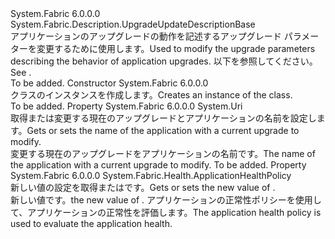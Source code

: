 <Type Name="ApplicationUpgradeUpdateDescription" FullName="System.Fabric.Description.ApplicationUpgradeUpdateDescription">
  <TypeSignature Language="C#" Value="public sealed class ApplicationUpgradeUpdateDescription : System.Fabric.Description.UpgradeUpdateDescriptionBase" />
  <TypeSignature Language="ILAsm" Value=".class public auto ansi sealed beforefieldinit ApplicationUpgradeUpdateDescription extends System.Fabric.Description.UpgradeUpdateDescriptionBase" />
  <TypeSignature Language="DocId" Value="T:System.Fabric.Description.ApplicationUpgradeUpdateDescription" />
  <TypeSignature Language="VB.NET" Value="Public NotInheritable Class ApplicationUpgradeUpdateDescription&#xA;Inherits UpgradeUpdateDescriptionBase" />
  <TypeSignature Language="F#" Value="type ApplicationUpgradeUpdateDescription = class&#xA;    inherit UpgradeUpdateDescriptionBase" />
  <AssemblyInfo>
    <AssemblyName>System.Fabric</AssemblyName>
    <AssemblyVersion>6.0.0.0</AssemblyVersion>
  </AssemblyInfo>
  <Base>
    <BaseTypeName>System.Fabric.Description.UpgradeUpdateDescriptionBase</BaseTypeName>
  </Base>
  <Interfaces />
  <Docs>
    <summary>
      <para><span data-ttu-id="7e0f5-101">アプリケーションのアップグレードの動作を記述するアップグレード パラメーターを変更するために使用します。</span><span class="sxs-lookup"><span data-stu-id="7e0f5-101">Used to modify the upgrade parameters describing the behavior of application upgrades.</span></span> <span data-ttu-id="7e0f5-102">以下を参照してください。<see cref="M:System.Fabric.FabricClient.ApplicationManagementClient.UpdateApplicationUpgradeAsync(System.Fabric.Description.ApplicationUpgradeUpdateDescription)" /></span><span class="sxs-lookup"><span data-stu-id="7e0f5-102">See <see cref="M:System.Fabric.FabricClient.ApplicationManagementClient.UpdateApplicationUpgradeAsync(System.Fabric.Description.ApplicationUpgradeUpdateDescription)" />.</span></span></para>
    </summary>
    <remarks>To be added.</remarks>
  </Docs>
  <Members>
    <Member MemberName=".ctor">
      <MemberSignature Language="C#" Value="public ApplicationUpgradeUpdateDescription ();" />
      <MemberSignature Language="ILAsm" Value=".method public hidebysig specialname rtspecialname instance void .ctor() cil managed" />
      <MemberSignature Language="DocId" Value="M:System.Fabric.Description.ApplicationUpgradeUpdateDescription.#ctor" />
      <MemberSignature Language="VB.NET" Value="Public Sub New ()" />
      <MemberType>Constructor</MemberType>
      <AssemblyInfo>
        <AssemblyName>System.Fabric</AssemblyName>
        <AssemblyVersion>6.0.0.0</AssemblyVersion>
      </AssemblyInfo>
      <Parameters />
      <Docs>
        <summary>
          <para><span data-ttu-id="7e0f5-103"><see cref="T:System.Fabric.Description.ApplicationUpgradeUpdateDescription" /> クラスのインスタンスを作成します。</span><span class="sxs-lookup"><span data-stu-id="7e0f5-103">Creates an instance of the <see cref="T:System.Fabric.Description.ApplicationUpgradeUpdateDescription" /> class.</span></span></para>
        </summary>
        <remarks>To be added.</remarks>
      </Docs>
    </Member>
    <Member MemberName="ApplicationName">
      <MemberSignature Language="C#" Value="public Uri ApplicationName { get; set; }" />
      <MemberSignature Language="ILAsm" Value=".property instance class System.Uri ApplicationName" />
      <MemberSignature Language="DocId" Value="P:System.Fabric.Description.ApplicationUpgradeUpdateDescription.ApplicationName" />
      <MemberSignature Language="VB.NET" Value="Public Property ApplicationName As Uri" />
      <MemberSignature Language="F#" Value="member this.ApplicationName : Uri with get, set" Usage="System.Fabric.Description.ApplicationUpgradeUpdateDescription.ApplicationName" />
      <MemberType>Property</MemberType>
      <AssemblyInfo>
        <AssemblyName>System.Fabric</AssemblyName>
        <AssemblyVersion>6.0.0.0</AssemblyVersion>
      </AssemblyInfo>
      <ReturnValue>
        <ReturnType>System.Uri</ReturnType>
      </ReturnValue>
      <Docs>
        <summary>
          <para><span data-ttu-id="7e0f5-104">取得または変更する現在のアップグレードとアプリケーションの名前を設定します。</span><span class="sxs-lookup"><span data-stu-id="7e0f5-104">Gets or sets the name of the application with a current upgrade to modify.</span></span></para>
        </summary>
        <value>
          <para><span data-ttu-id="7e0f5-105">変更する現在のアップグレードをアプリケーションの名前です。</span><span class="sxs-lookup"><span data-stu-id="7e0f5-105">The name of the application with a current upgrade to modify.</span></span></para>
        </value>
        <remarks>To be added.</remarks>
      </Docs>
    </Member>
    <Member MemberName="HealthPolicy">
      <MemberSignature Language="C#" Value="public System.Fabric.Health.ApplicationHealthPolicy HealthPolicy { get; set; }" />
      <MemberSignature Language="ILAsm" Value=".property instance class System.Fabric.Health.ApplicationHealthPolicy HealthPolicy" />
      <MemberSignature Language="DocId" Value="P:System.Fabric.Description.ApplicationUpgradeUpdateDescription.HealthPolicy" />
      <MemberSignature Language="VB.NET" Value="Public Property HealthPolicy As ApplicationHealthPolicy" />
      <MemberSignature Language="F#" Value="member this.HealthPolicy : System.Fabric.Health.ApplicationHealthPolicy with get, set" Usage="System.Fabric.Description.ApplicationUpgradeUpdateDescription.HealthPolicy" />
      <MemberType>Property</MemberType>
      <AssemblyInfo>
        <AssemblyName>System.Fabric</AssemblyName>
        <AssemblyVersion>6.0.0.0</AssemblyVersion>
      </AssemblyInfo>
      <ReturnValue>
        <ReturnType>System.Fabric.Health.ApplicationHealthPolicy</ReturnType>
      </ReturnValue>
      <Docs>
        <summary>
          <para><span data-ttu-id="7e0f5-106">新しい値の設定を取得または<see cref="P:System.Fabric.Description.MonitoredRollingApplicationUpgradePolicyDescription.HealthPolicy" />です。</span><span class="sxs-lookup"><span data-stu-id="7e0f5-106">Gets or sets the new value of <see cref="P:System.Fabric.Description.MonitoredRollingApplicationUpgradePolicyDescription.HealthPolicy" />.</span></span></para>
        </summary>
        <value>
          <para><span data-ttu-id="7e0f5-107">新しい値<see cref="P:System.Fabric.Description.MonitoredRollingApplicationUpgradePolicyDescription.HealthPolicy" />です。</span><span class="sxs-lookup"><span data-stu-id="7e0f5-107">the new value of <see cref="P:System.Fabric.Description.MonitoredRollingApplicationUpgradePolicyDescription.HealthPolicy" />.</span></span></para>
        </value>
        <remarks><span data-ttu-id="7e0f5-108">アプリケーションの正常性ポリシーを使用して、アプリケーションの正常性を評価します。</span><span class="sxs-lookup"><span data-stu-id="7e0f5-108">The application health policy is used to evaluate the application health.</span></span></remarks>
      </Docs>
    </Member>
  </Members>
</Type>